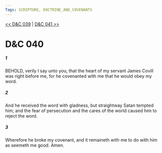 ```yaml
---
Tags: SCRIPTURE, DOCTRINE_AND_COVENANTS
---
```


[<< D&C 039](DOCTRINE_AND_COVENANTS/D&C_039.md) | [D&C 041 >>](DOCTRINE_AND_COVENANTS/D&C_041.md)

# D&C 040

##### 1

BEHOLD, verily I say unto you, that the heart of my servant James Covill was right before me, for he covenanted with me that he would obey my word.

##### 2

And he received the word with gladness, but straightway Satan tempted him; and the fear of persecution and the cares of the world caused him to reject the word.

##### 3

Wherefore he broke my covenant, and it remaineth with me to do with him as seemeth me good. Amen.
